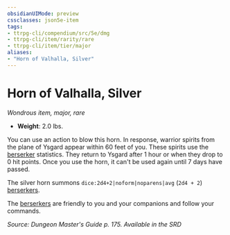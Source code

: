 ```yaml
---
obsidianUIMode: preview
cssclasses: json5e-item
tags:
- ttrpg-cli/compendium/src/5e/dmg
- ttrpg-cli/item/rarity/rare
- ttrpg-cli/item/tier/major
aliases: 
- "Horn of Valhalla, Silver"
---
```

# Horn of Valhalla, Silver
*Wondrous item, major, rare*  


- **Weight**: 2.0 lbs.

You can use an action to blow this horn. In response, warrior spirits from the plane of Ysgard appear within 60 feet of you. These spirits use the [berserker](3-Mechanics/CLI/bestiary/humanoid/berserker.md) statistics. They return to Ysgard after 1 hour or when they drop to 0 hit points. Once you use the horn, it can't be used again until 7 days have passed.

The silver horn summons `dice:2d4+2|noform|noparens|avg` (`2d4 + 2`) [berserkers](3-Mechanics/CLI/bestiary/humanoid/berserker.md).

The [berserkers](3-Mechanics/CLI/bestiary/humanoid/berserker.md) are friendly to you and your companions and follow your commands.

*Source: Dungeon Master's Guide p. 175. Available in the <span title='Systems Reference Document (5.1)'>SRD</span>*